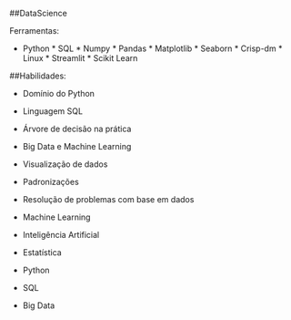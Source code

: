 ##DataScience 

Ferramentas:
* Python * SQL * Numpy * Pandas * Matplotlib * Seaborn * Crisp-dm * Linux * Streamlit * Scikit Learn

##Habilidades:
- Domínio do Python
- Linguagem SQL
- Árvore de decisão na prática
- Big Data e Machine Learning
- Visualização de dados
- Padronizações
- Resolução de problemas com base em dados

- Machine Learning
- Inteligência Artificial 
- Estatística
- Python
- SQL
- Big Data

